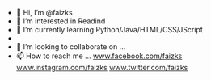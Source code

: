 - 👋 Hi, I’m @faizks
- 👀 I’m interested in Readind
- 🌱 I’m currently learning Python/Java/HTML/CSS/JScript
- 
- 💞️ I’m looking to collaborate on ...
- 📫 How to reach me ...
www.facebook.com/faizks
www.instagram.com/faizks
www.twitter.com/faizks
<!---
faizks/faizks is a ✨ special ✨ repository because its `README.md` (this file) appears on your GitHub profile.
You can click the Preview link to take a look at your changes.
--->
